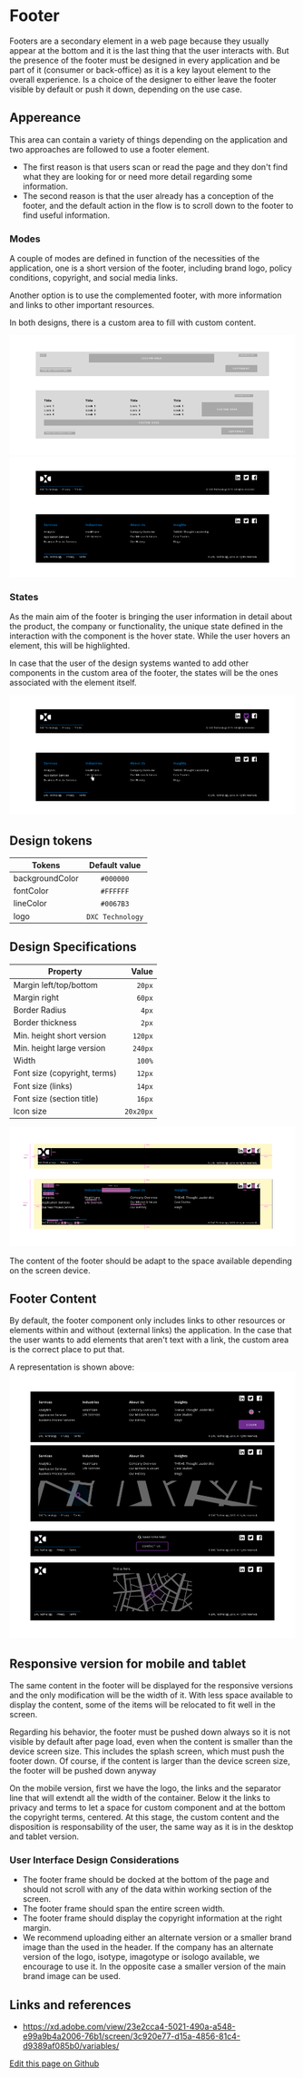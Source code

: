 # Footer

Footers are a secondary element in a web page because they usually appear at the bottom and it is the last thing that the user interacts with. But the presence of the footer must be designed in every application and be part of it (consumer or back-office) as it is a key layout element to the overall experience. Is a choice of the designer to either leave the footer visible by default or push it down, depending on the use case.

## Appereance

This area can contain a variety of things depending on the application and two approaches are followed to use a footer element.

- The first reason is that users scan or read the page and they don't find what they are looking for or need more detail regarding some information.
- The second reason is that the user already has a conception of the footer, and the default action in the flow is to scroll down to the footer to find useful information.

### Modes

A couple of modes are defined in function of the necessities of the application, one is a short version of the footer, including brand logo, policy conditions, copyright, and social media links.

Another option is to use the complemented footer, with more information and links to other important resources.

In both designs, there is a custom area to fill with custom content.

![Footer structure example](images/footer_structure.png)
![Footer modes example](images/footer_modes.png)

### States

As the main aim of the footer is bringing the user information in detail about the product, the company or functionality, the unique state defined in the interaction with the component is the hover state. While the user hovers an element, this will be highlighted.

In case that the user of the design systems wanted to add other components in the custom area of the footer, the states will be the ones associated with the element itself.

![Footer modes example](images/footer_states.png)

## Design tokens

| Tokens          |  Default value   |
| --------------- | :--------------: |
| backgroundColor |    `#000000`     |
| fontColor       |    `#FFFFFF`     |
| lineColor       |    `#0067B3`     |
| logo            | `DXC Technology` |

## Design Specifications

| Property                     |     Value |
| ---------------------------- | --------: |
| Margin left/top/bottom       |    `20px` |
| Margin right                 |    `60px` |
| Border Radius                |     `4px` |
| Border thickness             |     `2px` |
| Min. height short version    |   `120px` |
| Min. height large version    |   `240px` |
| Width                        |    `100%` |
| Font size (copyright, terms) |    `12px` |
| Font size (links)            |    `14px` |
| Font size (section title)    |    `16px` |
| Icon size                    | `20x20px` |

![Footer modes example](images/footer_specs.png)

The content of the footer should be adapt to the space available depending on the screen device.

## Footer Content

By default, the footer component only includes links to other resources or elements within and without (external links) the application.
In the case that the user wants to add elements that aren't text with a link, the custom area is the correct place to put that.

A representation is shown above:
![Footer with button and label as custom content](images/footer_custom_1.png)

## Responsive version for mobile and tablet

The same content in the footer will be displayed for the responsive versions and the only modification will be the width of it. With less space available to display the content, some of the items will be relocated to fit well in the screen.

Regarding his behavior, the footer must be pushed down always so it is not visible by default after page load, even when the content is smaller than the device screen size. This includes the splash screen, which must push the footer down. Of course, if the content is larger than the device screen size, the footer will be pushed down anyway 

On the mobile version, first we have the logo, the links and the separator line that will extendt all the width of the container. Below it the links to privacy and terms to let a space for custom component and at the bottom the copyright terms, centered.
At this stage, the custom content and the disposition is responsability of the user, the same way as it is in the desktop and tablet version.

### User Interface Design Considerations

- The footer frame should be docked at the bottom of the page and should not scroll with any of the data within working section of the screen.
- The footer frame should span the entire screen width.
- The footer frame should display the copyright information at the right margin.
- We recommend uploading either an alternate version or a smaller brand image than the used in the header. If the company has an alternate version of the logo, isotype, imagotype or isologo available, we encourage to use it. In the opposite case a smaller version of the main brand image can be used.


## Links and references

- https://xd.adobe.com/view/23e2cca4-5021-490a-a548-e99a9b4a2006-76b1/screen/3c920e77-d15a-4856-81c4-d9389af085b0/variables/

[Edit this page on Github](https://github.com/dxc-technology/halstack-style-guide/blob/master/guidelines/components/footer/README.md)
